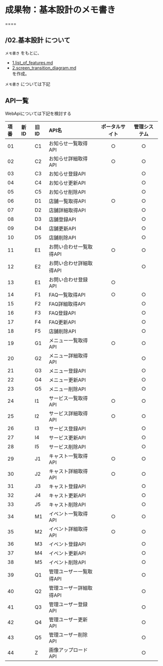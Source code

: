 # 成果物：基本設計のメモ書き
====

## /02.基本設計 について
`メモ書き` をもとに、
+ [1.list_of_features.md](1.list_of_features.md)  
+ [2.screen_transition_diagram.md](2.screen_transition_diagram.md)  
を作成。  

`メモ書き` については下記

## API一覧

WebApiについては下記を検討する

| 項番 | 新ID | 旧ID | API名                   | ポータルサイト | 管理システム |
|:-----|:-----|:-----|:------------------------|:--------------:|:------------:|
| 01   |      | C1   | お知らせ一覧取得API     |       ○        |      ○       |
| 02   |      | C2   | お知らせ詳細取得API     |       ○        |      ○       |
| 03   |      | C3   | お知らせ登録API         |                |      ○       |
| 04   |      | C4   | お知らせ更新API         |                |      ○       |
| 05   |      | C5   | お知らせ削除API         |                |      ○       |
| 06   |      | D1   | 店舗一覧取得API         |       ○        |      ○       |
| 07   |      | D2   | 店舗詳細取得API         |                |      ○       |
| 08   |      | D3   | 店舗登録API             |                |      ○       |
| 09   |      | D4   | 店舗更新API             |                |      ○       |
| 10   |      | D5   | 店舗削除API             |                |      ○       |
| 11   |      | E1   | お問い合わせ一覧取得API |       ○        |      ○       |
| 12   |      | E2   | お問い合わせ詳細取得API |                |      ○       |
| 13   |      | E1   | お問い合わせ登録API     |       ○        |              |
| 14   |      | F1   | FAQ一覧取得API          |       ○        |      ○       |
| 15   |      | F2   | FAQ詳細取得API          |                |      ○       |
| 16   |      | F3   | FAQ登録API              |                |      ○       |
| 17   |      | F4   | FAQ更新API              |                |      ○       |
| 18   |      | F5   | 店舗削除API             |                |      ○       |
| 19   |      | G1   | メニュー一覧取得API     |       ○        |      ○       |
| 20   |      | G2   | メニュー詳細取得API     |                |      ○       |
| 21   |      | G3   | メニュー登録API         |                |      ○       |
| 22   |      | G4   | メニュー更新API         |                |      ○       |
| 23   |      | G5   | メニュー削除API         |                |      ○       |
| 24   |      | I1   | サービス一覧取得API     |       ○        |      ○       |
| 25   |      | I2   | サービス詳細取得API     |       ○        |      ○       |
| 26   |      | I3   | サービス登録API         |                |      ○       |
| 27   |      | I4   | サービス更新API         |                |      ○       |
| 28   |      | I5   | サービス削除API         |                |      ○       |
| 29   |      | J1   | キャスト一覧取得API     |       ○        |      ○       |
| 30   |      | J2   | キャスト詳細取得API     |       ○        |      ○       |
| 31   |      | J3   | キャスト登録API         |                |      ○       |
| 32   |      | J4   | キャスト更新API         |                |      ○       |
| 33   |      | J5   | キャスト削除API         |                |      ○       |
| 34   |      | M1   | イベント一覧取得API     |       ○        |      ○       |
| 35   |      | M2   | イベント詳細取得API     |       ○        |      ○       |
| 36   |      | M3   | イベント登録API         |                |      ○       |
| 37   |      | M4   | イベント更新API         |                |      ○       |
| 38   |      | M5   | イベント削除API         |                |      ○       |
| 39   |      | Q1   | 管理ユーザー一覧取得API |                |      ○       |
| 40   |      | Q2   | 管理ユーザー詳細取得API |                |      ○       |
| 41   |      | Q3   | 管理ユーザー登録API     |                |      ○       |
| 42   |      | Q4   | 管理ユーザー更新API     |                |      ○       |
| 43   |      | Q5   | 管理ユーザー削除API     |                |      ○       |
| 44   |      | Z    | 画像アップロードAPI     |                |      ○       |
